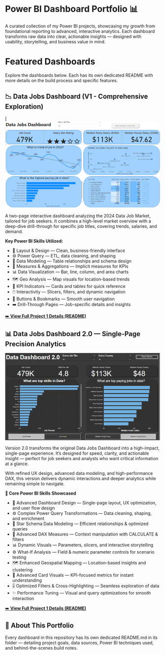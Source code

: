 # Power BI Dashboard Portfolio 📊

A curated collection of my Power BI projects, showcasing my growth from foundational reporting to advanced, interactive analytics.
Each dashboard transforms raw data into clear, actionable insights — designed with usability, storytelling, and business value in mind.

# Featured Dashboards

Explore the dashboards below. Each has its own dedicated README with more details on the build process and specific features.

## 📉 Data Jobs Dashboard (V1 - Comprehensive Exploration)


[![Data Jobs Dashboard GIF](/Images/Project%201%20page%201.png)

A two-page interactive dashboard analyzing the 2024 Data Job Market, tailored for job seekers.
It combines a high-level market overview with a deep-dive drill-through for specific job titles, covering trends, salaries, and demand.

**Key Power BI Skills Utilized:**
* 🎨 Layout & Design — Clean, business-friendly interface
* ⚙️ Power Query — ETL, data cleaning, and shaping
* 🔗 Data Modeling — Table relationships and schema design
* 🧮 Measures & Aggregations — Implicit measures for KPIs
* 📊 Data Visualization — Bar, line, column, and area charts
* 🗺️ Geo Analysis — Map visuals for location-based trends
* 🔢 KPI Indicators — Cards and tables for quick reference
* 🖱️ Interactivity — Slicers, filters, and dynamic navigation
* 🔘 Buttons & Bookmarks — Smooth user navigation
* ➡️ Drill-Through Pages — Job-specific details and insights

[➡️ **View Full Project 1 Details (README)**](/Data_Jobs_V1/README.md)


## 📊 Data Jobs Dashboard 2.0 — Single-Page Precision Analytics

![Dashboard Page 1](/Images/Project%202%20page%201.png)

Version 2.0 transforms the original Data Jobs Dashboard into a high-impact, single-page experience. It’s designed for speed, clarity, and actionable insight — perfect for job seekers and analysts who want critical information at a glance.

With refined UX design, advanced data modeling, and high-performance DAX, this version delivers dynamic interactions and deeper analytics while remaining simple to navigate.

**🔹 Core Power BI Skills Showcased**
* 🎨 Advanced Dashboard Design — Single-page layout, UX optimization, and user flow design
* ⚙️ Complex Power Query Transformations — Data cleaning, shaping, and enrichment
* 🔗 Star Schema Data Modeling — Efficient relationships & optimized queries
* 🧮 Advanced DAX Measures — Context manipulation with CALCULATE & filters
* 📊 Dynamic Visuals — Parameters, slicers, and interactive storytelling
* ⚙️ What-If Analysis — Field & numeric parameter controls for scenario testing
* 🗺️ Enhanced Geospatial Mapping — Location-based insights and clustering
* 🔢 Advanced Card Visuals — KPI-focused metrics for instant understanding
* 🎚️ Optimized Filters & Cross-Highlighting — Seamless exploration of data
* ✨ Performance Tuning — Visual and query optimizations for smooth interaction

[➡️ **View Full Project 1 Details (README)**](/Data_Jobs_V2/README.md)

## 📁 About This Portfolio
Every dashboard in this repository has its own dedicated README.md in its folder — detailing project goals, data sources, Power BI techniques used, and behind-the-scenes build notes.